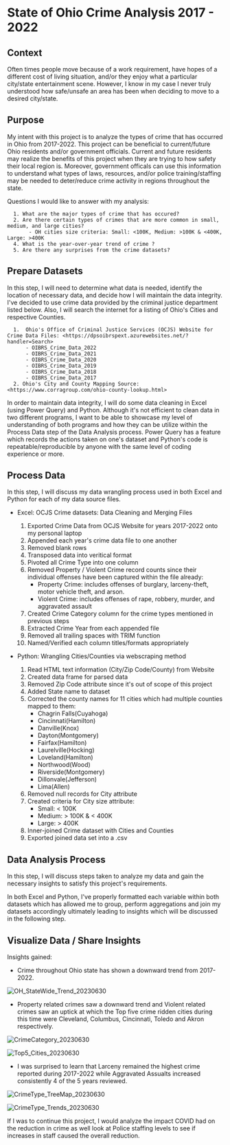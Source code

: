 # State of Ohio Crime Analysis 2017 - 2022

## Context

Often times people move because of a work requirement, have hopes of a different cost of living situation, and/or they enjoy 
what a particular city/state entertainment scene. However, I know in my case I never truly understood 
how safe/unsafe an area has been when deciding to move to a desired city/state.

## Purpose

My intent with this project is to analyze the types of crime that has occurred in Ohio from 2017-2022. This project can be beneficial to current/future Ohio residents and/or government officials. Current and future residents may realize the benefits of this project when they are trying to how safety their local region is. Moreover, government officals can use this information to understand what types of laws, resources, and/or police training/staffing may be needed to deter/reduce crime activity in regions throughout the state.

Questions I would like to answer with my analysis:

      1. What are the major types of crime that has occured?
      2. Are there certain types of crimes that are more common in small, medium, and large cities?
           - OH cities size criteria: Small: <100K, Medium: >100K & <400K, Large: >400K
      4. What is the year-over-year trend of crime ?
      5. Are there any surprises from the crime datasets?

## Prepare Datasets

In this step, I will need to determine what data is needed, identify the location of necessary data, and decide how I will maintain the data integrity. I've decided to use crime data provided by the criminal justice department listed below. Also, I will search the internet for a listing of Ohio's Cities and respective Counties.

      1.  Ohio's Office of Criminal Justice Services (OCJS) Website for Crime Data Files: <https://dpsoibrspext.azurewebsites.net/?handler=Search>
          - OIBRS_Crime_Data_2022
          - OIBRS_Crime_Data_2021
          - OIBRS_Crime_Data_2020
          - OIBRS_Crime_Data_2019
          - OIBRS_Crime_Data_2018
          - OIBRS_Crime_Data_2017
      2. Ohio's City and County Mapping Source: <https://www.corragroup.com/ohio-county-lookup.html>
   
In order to maintain data integrity, I will do some data cleaning in Excel (using Power Query) and Python. Although it's not efficient to clean data in two different programs, I want to be able to showcase my level of understanding of both programs and how they can be utilize within the Process Data step of the Data Analysis process. Power Query has a feature which records the actions taken on one's dataset and Python's code is repeatable/reproducible by anyone with the same level of coding experience or more.

## Process Data

In this step, I will discuss my data wrangling process used in both Excel and Python for each of my data source files.

- Excel: OCJS Crime datasets: Data Cleaning and Merging Files
 
     1.  Exported Crime Data from OCJS Website for years 2017-2022 onto my personal laptop
     2.  Appended each year's crime data file to one another
     3.  Removed blank rows
     4.  Transposed data into veritical format
     5.  Pivoted all Crime Type into one column
     6.  Removed Property / Violent Crime record counts since their individual offenses have been captured within the file already:
          - Property Crime: includes offenses of burglary, larceny-theft, motor vehicle theft, and arson.
          - Violent Crime: includes offenses of rape, robbery, murder, and aggravated assault
     7.  Created Crime Category column for the crime types mentioned in previous steps
     8.  Extracted Crime Year from each appended file
     9.  Removed all trailing spaces with TRIM function
     10. Named/Verified each column titles/formats appropriately

- Python: Wrangling Cities/Counties via webscraping method

     1.  Read HTML text information (City/Zip Code/County) from Website
     2.  Created data frame for parsed data
     3.  Removed Zip Code attribute since it's out of scope of this project
     4.  Added State name to dataset
     5.  Corrected the county names for 11 cities which had multiple counties mapped to them:
          - Chagrin Falls(Cuyahoga)
          - Cincinnati(Hamilton)
          - Danville(Knox)
          - Dayton(Montgomery)
          - Fairfax(Hamilton)
          - Laurelville(Hocking)
          - Loveland(Hamilton)
          - Northwood(Wood)
          - Riverside(Montgomery)
          - Dillonvale(Jefferson)
          - Lima(Allen)
     7.  Removed null records for City attribute
     8.  Created criteria for City size attribute:
          - Small: < 100K
          - Medium: > 100K & < 400K
          - Large: > 400K
     9.  Inner-joined Crime dataset with Cities and Counties
     10. Exported joined data set into a .csv

## Data Analysis Process

In this step, I will discuss steps taken to analyze my data and gain the necessary insights to satisfy this project's requirements.

In both Excel and Python, I've properly formatted each variable within both datasets which has allowed me to group, perform aggregations and join my datasets accordingly ultimately leading to insights which will be discussed in the following step.

## Visualize Data / Share Insights

Insights gained:

- Crime throughout Ohio state has shown a downward trend from 2017-2022.

![OH_StateWide_Trend_20230630](https://github.com/smcasillas1/Capstone/assets/124643458/494ef731-204f-4bbf-bc0d-025e73ae7cb7)


- Property related crimes saw a downward trend and Violent related crimes saw an uptick at which the Top five crime ridden cities during this time were Cleveland, Columbus, Cincinnati, Toledo and Akron respectively.

![CrimeCategory_20230630](https://github.com/smcasillas1/Capstone/assets/124643458/c89a08fc-29a1-4ce8-9537-51df16634178)


![Top5_Cities_20230630](https://github.com/smcasillas1/Capstone/assets/124643458/86cef325-53f6-4dbd-bea3-b2c8822efa9c)


- I was surprised to learn that Larceny remained the highest crime reported during 2017-2022 while Aggravated Assualts increased consistently 4 of the 5 years reviewed.

![CrimeType_TreeMap_20230630](https://github.com/smcasillas1/Capstone/assets/124643458/b14182e7-48b8-49fc-b3f1-cd885bbd6230)


![CrimeType_Trends_20230630](https://github.com/smcasillas1/Capstone/assets/124643458/03693a4f-ac3b-40f8-848b-2d34585ebbce)

If I was to continue this project, I would analyze the impact COVID had on the reduction in crime as well look at Police staffing levels to see if increases in staff caused the overall reduction.




